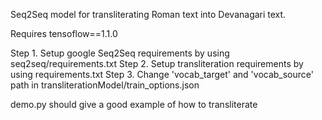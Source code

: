 Seq2Seq model for transliterating Roman text into Devanagari text.

Requires tensoflow==1.1.0

Step 1. Setup google Seq2Seq requirements by using seq2seq/requirements.txt
Step 2. Setup transliteration requirements by using requirements.txt
Step 3. Change 'vocab\_target' and 'vocab\_source' path in transliterationModel/train\_options.json

demo.py should give a good example of how to transliterate


